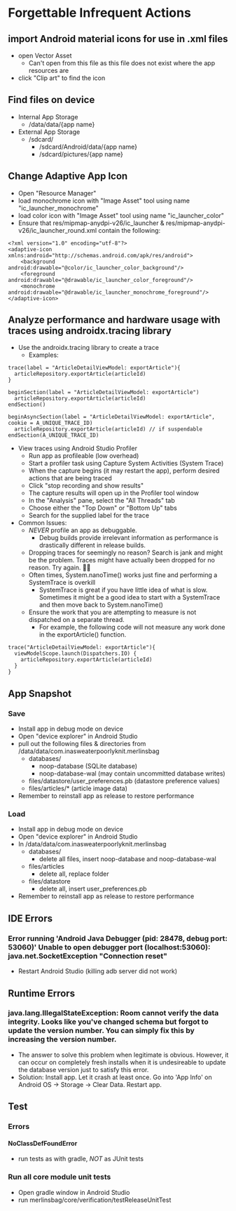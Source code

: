 # Forgettable Infrequent Actions

## import Android material icons for use in .xml files
- open Vector Asset
  - Can't open from this file as this file does not exist where the app resources are
- click "Clip art" to find the icon

## Find files on device
- Internal App Storage
  - /data/data/{app name}
- External App Storage
  - /sdcard/
    - /sdcard/Android/data/{app name}
    - /sdcard/pictures/{app name}

## Change Adaptive App Icon
- Open "Resource Manager"
- load monochrome icon with "Image Asset" tool using name "ic_launcher_monochrome"
- load color icon with "Image Asset" tool using name "ic_launcher_color"
- Ensure that res/mipmap-anydpi-v26/ic_launcher & res/mipmap-anydpi-v26/ic_launcher_round.xml contain the following:
```
<?xml version="1.0" encoding="utf-8"?>
<adaptive-icon xmlns:android="http://schemas.android.com/apk/res/android">
    <background android:drawable="@color/ic_launcher_color_background"/>
    <foreground android:drawable="@drawable/ic_launcher_color_foreground"/>
    <monochrome android:drawable="@drawable/ic_launcher_monochrome_foreground"/>
</adaptive-icon>
``` 

## Analyze performance and hardware usage with traces using androidx.tracing library
- Use the androidx.tracing library to create a trace
  - Examples:
``` 
trace(label = "ArticleDetailViewModel: exportArticle"){
  articleRepository.exportArticle(articleId)
}
``` 
``` 
beginSection(label = "ArticleDetailViewModel: exportArticle")
  articleRepository.exportArticle(articleId)
endSection()
``` 
``` 
beginAsyncSection(label = "ArticleDetailViewModel: exportArticle", cookie = A_UNIQUE_TRACE_ID)
  articleRepository.exportArticle(articleId) // if suspendable
endSection(A_UNIQUE_TRACE_ID)
``` 
- View traces using Android Studio Profiler
  - Run app as profileable (low overhead)
  - Start a profiler task using Capture System Activities (System Trace)
  - When the capture begins (it may restart the app), perform desired actions that are being traced
  - Click "stop recording and show results"
  - The capture results will open up in the Profiler tool window
  - In the "Analysis" pane, select the "All Threads" tab
  - Choose either the "Top Down" or "Bottom Up" tabs
  - Search for the supplied label for the trace
- Common Issues:
  - *NEVER* profile an app as debuggable. 
    - Debug builds provide irrelevant information as performance is drastically different in release builds.
  - Dropping traces for seemingly no reason? Search is jank and might be the problem. Traces might have actually been dropped for no reason. Try again. 🤷‍♀️
  - Often times, System.nanoTime() works just fine and performing a SystemTrace is overkill
    - SystemTrace is great if you have little idea of what is slow. Sometimes it might be a good idea to start with a SystemTrace and then move back to System.nanoTime()
  - Ensure the work that you are attempting to measure is not dispatched on a separate thread.
    - For example, the following code will not measure any work done in the exportArticle() function.
``` 
trace("ArticleDetailViewModel: exportArticle"){
  viewModelScope.launch(Dispatchers.IO) {
    articleRepository.exportArticle(articleId)
  }
}
``` 

## App Snapshot
### Save
- Install app in debug mode on device
- Open "device explorer" in Android Studio
- pull out the following files & directories from /data/data/com.inasweaterpoorlyknit.merlinsbag
  - databases/
    - noop-database (SQLite database)
    - noop-database-wal (may contain uncommitted database writes)
  - files/datastore/user_preferences.pb (datastore preference values)
  - files/articles/* (article image data)
- Remember to reinstall app as release to restore performance
### Load
- Install app in debug mode on device
- Open "device explorer" in Android Studio
- In /data/data/com.inasweaterpoorlyknit.merlinsbag
  - databases/
    - delete all files, insert noop-database and noop-database-wal
  - files/articles
    - delete all, replace folder
  - files/datastore
    - delete all, insert user_preferences.pb
- Remember to reinstall app as release to restore performance

## IDE Errors
### Error running 'Android Java Debugger (pid: 28478, debug port: 53060)' Unable to open debugger port (localhost:53060): java.net.SocketException "Connection reset"
- Restart Android Studio (killing adb server did not work)

## Runtime Errors
### java.lang.IllegalStateException: Room cannot verify the data integrity. Looks like you've changed schema but forgot to update the version number. You can simply fix this by increasing the version number.
- The answer to solve this problem when legitimate is obvious. However, it can occur on completely fresh installs when it is undesireable to update the database version just to satisfy this error.
- Solution: Install app. Let it crash at least once. Go into 'App Info' on Android OS -> Storage -> Clear Data. Restart app.

## Test

### Errors
#### NoClassDefFoundError
- run tests as with gradle, *NOT* as JUnit tests

### Run all core module unit tests
- Open gradle window in Android Studio
- run merlinsbag/core/verification/testReleaseUnitTest